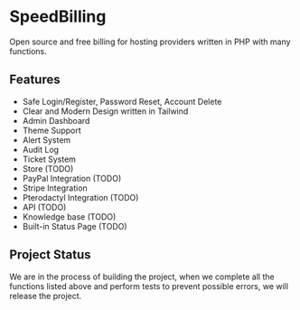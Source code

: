 # SpeedBilling
Open source and free billing for hosting providers written in PHP with many functions.

## Features
- Safe Login/Register, Password Reset, Account Delete
- Clear and Modern Design written in Tailwind
- Admin Dashboard
- Theme Support
- Alert System
- Audit Log
- Ticket System
- Store (TODO)
- PayPal Integration (TODO)
- Stripe Integration
- Pterodactyl Integration (TODO)
- API (TODO)
- Knowledge base (TODO)
- Built-in Status Page (TODO)

## Project Status
We are in the process of building the project, when we complete all the functions listed above and perform tests to prevent possible errors, we will release the project.
